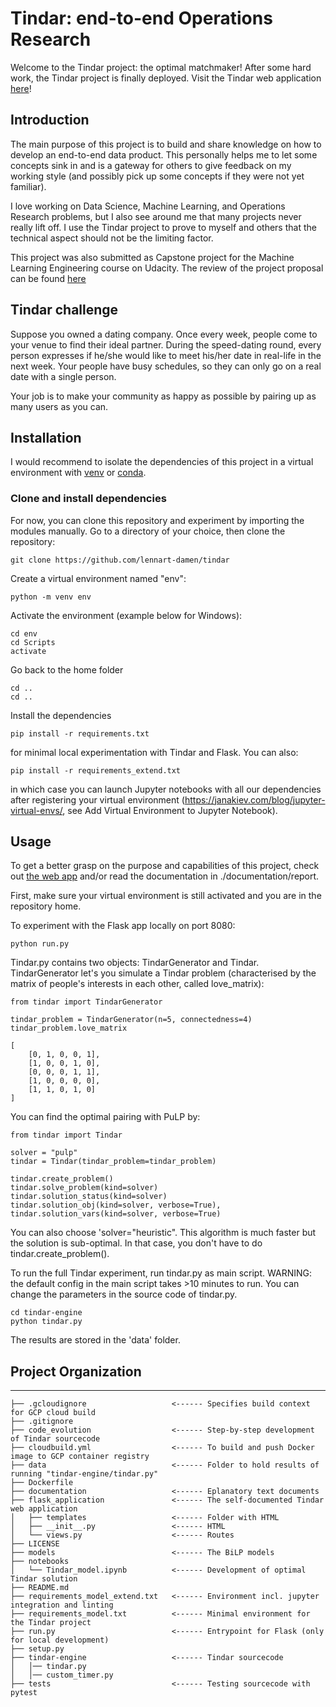 # Tindar: end-to-end Operations Research

Welcome to the Tindar project: the optimal matchmaker! After some hard work, the Tindar project is finally
deployed. Visit the Tindar web application [here](http://tindar-engine-xs-chx6ixua2q-ew.a.run.app)!

## Introduction
The main purpose of this project is to build and share knowledge on how to develop
an end-to-end data product. This personally helps me to let some concepts sink in
and is a gateway for others to give feedback on my working style (and possibly pick up
some concepts if they were not yet familiar).

I love working on Data Science, Machine Learning, and Operations Research problems,
but I also see around me that many projects never really lift off. I use the Tindar project
to prove to myself and others that the technical aspect should not be the
limiting factor.

This project was also submitted as Capstone project for the Machine Learning Engineering course on Udacity.
The review of the project proposal can be found [here](https://review.udacity.com/#!/reviews/2338879)

## Tindar challenge
Suppose you owned a dating company. Once every week, people come to your venue to find their
ideal partner. During the speed-dating round, every person expresses if he/she would like
to meet his/her date in real-life in the next week. Your people have busy schedules,
so they can only go on a real date with a single person.

Your job is to make your community as happy as possible by pairing up as many users as
you can.

## Installation
I would recommend to isolate the dependencies of this project in a virtual environment with [venv](https://packaging.python.org/guides/installing-using-pip-and-virtual-environments/) or [conda](https://docs.conda.io/projects/conda/en/latest/user-guide/tasks/manage-environments.html).

### Clone and install dependencies
For now, you can clone this repository and experiment by importing the modules manually. Go to a directory of your choice, then clone the repository:
```
git clone https://github.com/lennart-damen/tindar
```
Create a virtual environment named "env":
```
python -m venv env
```
Activate the environment (example below for Windows):
```
cd env
cd Scripts
activate
```
Go back to the home folder
```
cd ..
cd ..
```
Install the dependencies
```
pip install -r requirements.txt
```
for minimal local experimentation with Tindar and Flask. You can also:
```
pip install -r requirements_extend.txt
```
in which case you can launch Jupyter notebooks with all our dependencies after registering your virtual environment (https://janakiev.com/blog/jupyter-virtual-envs/, see Add Virtual Environment to Jupyter Notebook).

## Usage
To get a better grasp on the purpose and capabilities of this project, check out [the web app](http://tindar-engine-xs-chx6ixua2q-ew.a.run.app) and/or read the documentation in ./documentation/report.

First, make sure your virtual environment is still activated and you are in the repository home.

To experiment with the Flask app locally on port 8080:
```
python run.py
```

Tindar.py contains two objects: TindarGenerator and Tindar.
TindarGenerator let's you simulate a Tindar problem (characterised by the matrix of people's interests in each other, called love_matrix):
```
from tindar import TindarGenerator

tindar_problem = TindarGenerator(n=5, connectedness=4)
tindar_problem.love_matrix

[
    [0, 1, 0, 0, 1],
    [1, 0, 0, 1, 0],
    [0, 0, 0, 1, 1],
    [1, 0, 0, 0, 0],
    [1, 1, 0, 1, 0]
]

```
You can find the optimal pairing with PuLP by:
```
from tindar import Tindar

solver = "pulp"
tindar = Tindar(tindar_problem=tindar_problem)

tindar.create_problem()
tindar.solve_problem(kind=solver)
tindar.solution_status(kind=solver)
tindar.solution_obj(kind=solver, verbose=True),
tindar.solution_vars(kind=solver, verbose=True)
```

You can also choose 'solver="heuristic". This algorithm is much faster but the solution is sub-optimal.
In that case, you don't have to do tindar.create_problem().

To run the full Tindar experiment, run tindar.py as main script.
WARNING: the default config in the main script takes >10 minutes to run. You can change the parameters in the source code of tindar.py.
```
cd tindar-engine
python tindar.py
```

The results are stored in the 'data' folder.

## Project Organization
------------

    ├── .gcloudignore                   <------ Specifies build context for GCP cloud build
    ├── .gitignore
    ├── code_evolution                  <------ Step-by-step development of Tindar sourcecode
    ├── cloudbuild.yml                  <------ To build and push Docker image to GCP container registry
    ├── data                            <------ Folder to hold results of running "tindar-engine/tindar.py"
    ├── Dockerfile
    ├── documentation                   <------ Eplanatory text documents
    ├── flask_application               <------ The self-documented Tindar web application
    │   ├── templates                   <------ Folder with HTML
    │   ├── __init__.py                 <------ HTML
    │   └── views.py                    <------ Routes
    ├── LICENSE
    ├── models                          <------ The BiLP models
    ├── notebooks
    │   └── Tindar_model.ipynb          <------ Development of optimal Tindar solution
    ├── README.md
    ├── requirements_model_extend.txt   <------ Environment incl. jupyter integration and linting
    ├── requirements_model.txt          <------ Minimal environment for the Tindar project
    ├── run.py                          <------ Entrypoint for Flask (only for local development)
    ├── setup.py
    ├── tindar-engine                   <------ Tindar sourcecode
    │   │── tindar.py
    │   │── custom_timer.py
    ├── tests                           <------ Testing sourcecode with pytest


